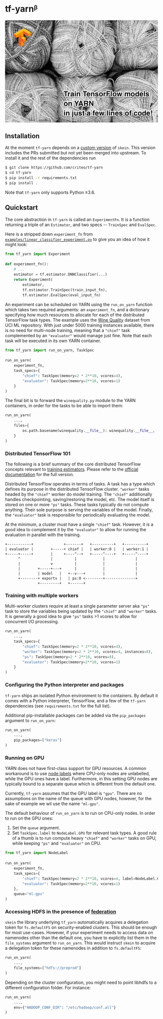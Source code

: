 tf-yarnᵝ
========

![tf-yarn](skein.png)

Installation
------------

At the moment `tf-yarn` depends on a [custom version][skein-criteo-forks]
of `skein`. This version includes the PRs submitted but not yet been merged
into upstream. To install it and the rest of the dependencies run

```bash
$ git clone https://github.com/criteo/tf-yarn
$ cd tf-yarn
$ pip install -r requirements.txt
$ pip install .
```

Note that `tf-yarn` only supports Python ≥3.6.

[skein-criteo-forks]: https://github.com/criteo-forks/skein

Quickstart
----------

The core abstraction in `tf-yarn` is called an `ExperimentFn`. It is
a function returning a triple of an `Estimator`, and two specs --
`TrainSpec` and `EvalSpec`.

Here is a stripped down `experiment_fn` from
[`examples/linear_classifier_experiment.py`](examples/linear_classifier_experiment.py)
to give you an idea of how it might look:

```python
from tf_yarn import Experiment

def experiment_fn():
    # ...
    estimator = tf.estimator.DNNClassifier(...)
    return Experiment(
        estimator,
        tf.estimator.TrainSpec(train_input_fn),
        tf.estimator.EvalSpec(eval_input_fn)
```

An experiment can be scheduled on YARN using the `run_on_yarn` function which
takes two required arguments: an `experiment_fn`, and a dictionary specifying
how much resources to allocate for each of the distributed TensorFlow task
types. The example uses the [Wine Quality][wine-quality] dataset from UCI ML
repository. With just under 5000 training instances available, there is no need
for multi-node training, meaning that a `"chief"` task complemented by an
`"evaluator"` would manage just fine. Note that each task will be executed
in its own YARN container.

```python
from tf_yarn import run_on_yarn, TaskSpec

run_on_yarn(
    experiment_fn,
    task_specs={
        "chief": TaskSpec(memory=2 * 2**10, vcores=4),
        "evaluator": TaskSpec(memory=2**10, vcores=1)
    }
)
```

The final bit is to forward the `winequality.py` module to the YARN containers,
in order for the tasks to be able to import them:

```python
run_on_yarn(
    ...,
    files={
        os.path.basename(winequality.__file__): winequality.__file__,
    }
)
```

[wine-quality]: https://archive.ics.uci.edu/ml/datasets/Wine+Quality

### Distributed TensorFlow 101

The following is a brief summary of the core distributed TensorFlow
concepts relevant to [training estimators][train-and-evaluate]. Please refer
to the [official documentation][distributed-tf] for the full version.

Distributed TensorFlow operates in terms of tasks. A task has a type which
defines its purpose in the distributed TensorFlow cluster. ``"worker"`` tasks
headed by the `"chief"` worker do model training. The `"chief"` additionally
handles checkpointing, saving/restoring the model, etc. The model itself is
stored on one or more `"ps"` tasks. These tasks typically do not compute
anything. Their sole purpose is serving the variables of the model. Finally,
the `"evaluator"` task is responsible for periodically evaluating the model.

At the minimum, a cluster must have a single `"chief"` task. However, it
is a good idea to complement it by the `"evaluator"` to allow for running
the evaluation in parallel with the training.

```
+-----------+              +-------+   +----------+   +----------+
| evaluator |        +-----+ chief |   | worker:0 |   | worker:1 |
+-----+-----+        |     +----^--+   +-----^----+   +-----^----+
      ^              |          |            |              |
      |              v          |            |              |
      |        +-----+---+      |            |              |
      |        | model   |   +--v---+        |              |
      +--------+ exports |   | ps:0 <--------+--------------+
               +---------+   +------+
```

[distributed-tf]: https://www.tensorflow.org/deploy/distributed
[train-and-evaluate]: https://www.tensorflow.org/api_docs/python/tf/estimator/train_and_evaluate

### Training with multiple workers

Multi-worker clusters require at least a single parameter server aka `"ps"` task
to store the variables being updated by the `"chief"` and `"worker"` tasks. It is
generally a good idea to give `"ps"` tasks >1 vcores to allow for concurrent I/O
processing.

```python
run_on_yarn(
    ...,
    task_specs={
        "chief": TaskSpec(memory=2 * 2**10, vcores=4),
        "worker": TaskSpec(memory=2 * 2**10, vcores=4, instances=8),
        "ps": TaskSpec(memory=2 * 2**10, vcores=8),
        "evaluator": TaskSpec(memory=2**10, vcores=1)
    }
)
```

### Configuring the Python interpreter and packages

`tf-yarn` ships an isolated Python environment to the containers. By default
it comes with a Python interpreter, TensorFlow, and a few of the `tf-yarn`
dependencies (see `requirements.txt` for the full list).

Additional pip-installable packages can be added via the `pip_packages` argument
to `run_on_yarn`:

```python
run_on_yarn(
    ...,
    pip_packages=["keras"]
)
```

### Running on GPU

YARN does not have first-class support for GPU resources. A common workaround is
to use [node labels][node-labels] where CPU-only nodes are unlabelled, while
the GPU ones have a label. Furthermore, in this setting GPU nodes are
typically bound to a separate queue which is different from the default one.

Currently, `tf-yarn` assumes that the GPU label is ``"gpu"``. There are no
assumptions on the name of the queue with GPU nodes, however, for the sake of
example we wil use the name ``"ml-gpu"``.

The default behaviour of `run_on_yarn` is to run on CPU-only nodes. In order
to run on the GPU ones:

1. Set the `queue` argument.
2. Set `TaskSpec.label` to `NodeLabel.GPU` for relevant task types.
   A good rule of a thumb is to run compute heavy `"chief"` and `"worker"`
   tasks on GPU, while keeping `"ps"` and `"evaluator"` on CPU.

```python
from tf_yarn import NodeLabel

run_on_yarn(
    experiment_fn,
    task_specs={
        "chief": TaskSpec(memory=2 * 2**10, vcores=4, label=NodeLabel.GPU),
        "evaluator": TaskSpec(memory=2**10, vcores=1)
    },
    queue="ml-gpu"
)
```

[node-labels]: https://hadoop.apache.org/docs/stable/hadoop-yarn/hadoop-yarn-site/NodeLabel.html

### Accessing HDFS in the presence of [federation][federation]

`skein` the library underlying `tf_yarn` automatically acquires a delegation token
for ``fs.defaultFS`` on security-enabled clusters. This should be enough for most
use-cases. However, if your experiment needs to access data on namenodes other than
the default one, you have to explicitly list them in the `file_systems` argument
to `run_on_yarn`. This would instruct `skein` to acquire a delegation token for
these namenodes in addition to ``fs.defaultFS``:

```python
run_on_yarn(
    ...,
    file_systems=["hdfs://preprod"]
)
```

Depending on the cluster configuration, you might need to point libhdfs to a
different configuration folder. For instance:

```python
run_on_yarn(
    ...,
    env={"HADOOP_CONF_DIR": "/etc/hadoop/conf.all"}
)
```

[federation]: https://hadoop.apache.org/docs/stable/hadoop-project-dist/hadoop-hdfs/Federation.html
